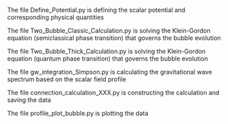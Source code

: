 The file Define_Potential.py is defining the scalar potential and corresponding physical quantities

The file Two_Bubble_Classic_Calculation.py is solving the Klein-Gordon equation (semiclassical phase transition) that governs the bubble evolution

The file Two_Bubble_Thick_Calculation.py is solving the Klein-Gordon equation (quantum phase transition) that governs the bubble evolution

The file gw_integration_Simpson.py is calculating the gravitational wave spectrum based on the scalar field profile

The file connection_calculation_XXX.py is constructing the calculation and saving the data

The file profile_plot_bubble.py is plotting the data
